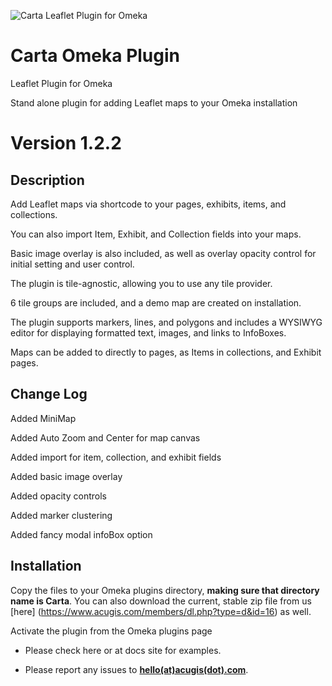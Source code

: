 
![Carta Leaflet Plugin for Omeka](https://www.acugis.com/img/carta-banner.jpg)

# Carta Omeka Plugin

Leaflet Plugin for Omeka

Stand alone plugin for adding Leaflet maps to your Omeka installation
# Version 1.2.2

## Description

Add Leaflet maps via shortcode to your pages, exhibits, items, and collections.

You can also import Item, Exhibit, and Collection fields into your maps.

Basic image overlay is also included, as well as overlay opacity control for initial setting and user control.

The plugin is tile-agnostic, allowing you to use any tile provider.  

6 tile groups are included, and a demo map are created on installation.

The plugin supports markers, lines, and polygons and includes a WYSIWYG editor for displaying formatted text, images, and links to InfoBoxes. 

Maps can be added to directly to pages, as Items in collections, and Exhibit pages.

## Change Log

Added MiniMap

Added Auto Zoom and Center for map canvas

Added import for item, collection, and exhibit fields

Added basic image overlay

Added opacity controls

Added marker clustering

Added fancy modal infoBox option


## Installation

Copy the files to your Omeka plugins directory, <b>making sure that directory name is Carta</b>.  You can also download the current, stable zip file from us [here] (https://www.acugis.com/members/dl.php?type=d&id=16) as well. 

Activate the plugin from the Omeka plugins page

  - Please check here or at docs site for examples.
  
  - Please report any issues to **[hello(at)acugis(dot).com](mailto:hello@acugis.com)**.
 
